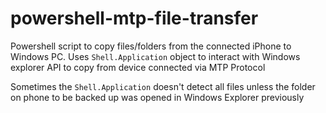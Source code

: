 # powershell-mtp-file-transfer
Powershell script to copy files/folders from the connected iPhone to Windows PC.
Uses `Shell.Application` object to interact with Windows explorer API to copy from device connected via MTP Protocol

Sometimes the  `Shell.Application` doesn't detect all files unless the folder on phone to be backed up was opened in Windows Explorer previously
